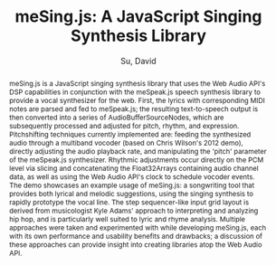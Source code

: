 --- 
title: "meSing.js: A JavaScript Singing Synthesis Library" 
abstract: "meSing.js is a JavaScript singing synthesis library that uses the Web Audio API's DSP capabilities in conjunction with the meSpeak.js speech synthesis library to provide a vocal synthesizer for the web. First, the lyrics with corresponding MIDI notes are parsed and fed to meSpeak.js; the resulting text-to-speech output is then converted into a series of AudioBufferSourceNodes, which are subsequently processed and adjusted for pitch, rhythm, and expression. Pitchshifting techniques currently implemented are: feeding the synthesized audio through a multiband vocoder (based on Chris Wilson's 2012 demo), directly adjusting the audio playback rate, and manipulating the 'pitch' parameter of the meSpeak.js synthesizer. Rhythmic adjustments occur directly on the PCM level via slicing and concatenating the Float32Arrays containing audio channel data, as well as using the Web Audio API's clock to schedule vocoder events. The demo showcases an example usage of meSing.js: a songwriting tool that provides both lyrical and melodic suggestions, using the singing synthesis to rapidly prototype the vocal line. The step sequencer-like input grid layout is derived from musicologist Kyle Adams' approach to interpreting and analyzing hip hop, and is particularly well suited to lyric and rhyme analysis. Multiple approaches were taken and experimented with while developing meSing.js, each with its own performance and usability benefits and drawbacks; a discussion of these approaches can provide insight into creating libraries atop the Web Audio API." 
address: "Atlanta, Georgia" 
author: "Su, David"
webAuthor: "David Su" 
booktitle: "Proceedings of the International Web Audio Conference" 
editor: "Freeman, Jason and Lerch, Alexander and Paradis, Matthew" 
month: "Proceedings of the International Web Audio Conference"
pages: "" 
publisher: "Georgia Tech" 
series: "WAC '16"
track: "Talk"  
year: "2016" 
id: "2016_EA_56" 
tags: year2016
media: undefined 
pdflink: undefined
ISSN: 2663-5844
---